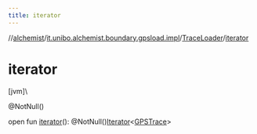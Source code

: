 ```yaml
---
title: iterator
---
```

//[alchemist](../../../index.html)/[it.unibo.alchemist.boundary.gpsload.impl](../index.html)/[TraceLoader](index.html)/[iterator](iterator.html)



# iterator



[jvm]\




@NotNull()



open fun [iterator](iterator.html)(): @NotNull()[Iterator](https://docs.oracle.com/javase/8/docs/api/java/util/Iterator.html)<[GPSTrace](../../it.unibo.alchemist.model.interfaces/-g-p-s-trace/index.html)>




